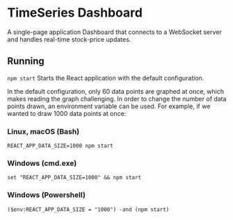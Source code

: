 # TimeSeries Dashboard

A single-page application Dashboard that connects to a WebSocket server and handles real-time stock-price updates.

## Running

`npm start` Starts the React application with the default configuration.

In the default configuration, only 60 data points are graphed at once, which makes reading the graph challenging. In order to change the number of data points drawn, an environment variable can be used. For example, if we wanted to draw 1000 data points at once:

### Linux, macOS (Bash)

`REACT_APP_DATA_SIZE=1000 npm start`

### Windows (cmd.exe)

`set "REACT_APP_DATA_SIZE=1000" && npm start`

### Windows (Powershell)

`($env:REACT_APP_DATA_SIZE = "1000") -and (npm start)`